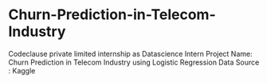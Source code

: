 # Churn-Prediction-in-Telecom-Industry
Codeclause private limited internship as Datascience Intern
Project Name: Churn Prediction in Telecom Industry using Logistic Regression
Data Source : Kaggle
